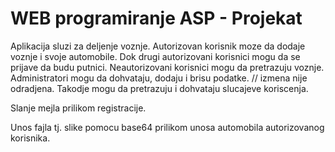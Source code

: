 
# WEB programiranje ASP - Projekat

Aplikacija sluzi za deljenje voznje. Autorizovan korisnik moze da dodaje voznje i svoje automobile. Dok drugi autorizovani korisnici mogu da se prijave da budu putnici. Neautorizovani korisnici mogu da pretrazuju voznje.
Administratori mogu da dohvataju, dodaju i brisu podatke. 
// izmena nije odradjena.
Takodje mogu da pretrazuju i dohvataju slucajeve koriscenja. 

Slanje mejla prilikom registracije.

Unos fajla tj. slike pomocu base64 prilikom unosa automobila autorizovanog korisnika.
